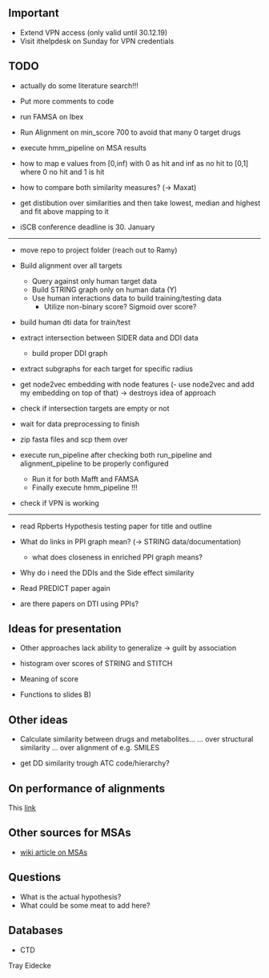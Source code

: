 ## Important

- Extend VPN access (only valid until 30.12.19)
- Visit ithelpdesk on Sunday for VPN credentials

## TODO

- actually do some literature search!!!

- Put more comments to code

- run FAMSA on Ibex

- Run Alignment on min_score 700 to avoid that many 0 target drugs
- execute hmm_pipeline on MSA results

- how to map e values from [0,inf) with 0 as hit and inf as no hit to [0,1] where 0 no hit and 1 is hit
- how to compare both similarity measures? (-> Maxat)


- get distibution over similarities and then take lowest, median and highest and fit above mapping to it

- iSCB conference deadline is 30. January



--------------------------------------------------------------------
- move repo to project folder (reach out to Ramy)

- Build alignment over all targets
  - Query against only human target data
  - Build STRING graph only on human data (Y)
  - Use human interactions data to build training/testing data
    - Utilize non-binary score? Sigmoid over score?

- build human dti data for train/test
- extract intersection between SIDER data and DDI data
  - build proper DDI graph

- extract subgraphs for each target for specific radius
- get node2vec embedding with node features
(- use node2vec and add my embedding on top of that) -> destroys idea of approach

- check if intersection targets are empty or not

- wait for data preprocessing to finish
- zip fasta files and scp them over
- execute run\_pipeline after checking both run\_pipeline and alignment\_pipeline to
be properly configured
  - Run it for both Mafft and FAMSA
  - Finally execute hmm\_pipeline !!! 

- check if VPN is working
---------------------------------------------------
- read Rpberts Hypothesis testing paper for title and outline

- What do links in PPI graph mean? (-> STRING data/documentation)
  - what does closeness in enriched PPI graph means?
- Why do i need the DDIs and the Side effect similarity

- Read PREDICT paper again

- are there papers on DTI using PPIs?



## Ideas for presentation

- Other approaches lack ability to generalize -> guilt by association

- histogram over scores of STRING and STITCH
- Meaning of score 
- Functions to slides B)


## Other ideas

- Calculate similarity between drugs and metabolites...
	... over structural similarity
	... over alignment of e.g. SMILES

- get DD similarity trough ATC code/hierarchy?

## On performance of alignments

This [link](https://www.ebi.ac.uk/Tools/msa/)

## Other sources for MSAs

- [wiki article on MSAs](https://en.wikipedia.org/wiki/List_of_sequence_alignment_software#Multiple_sequence_alignment)

## Questions



- What is the actual hypothesis? 
- What could be some meat to add here?
## Databases

- CTD

Tray Eidecke

